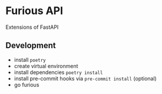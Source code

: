 # Furious API
Extensions of FastAPI

## Development
- install `poetry`
- create virtual environment
- install dependencies `poetry install`
- install pre-commit hooks via `pre-commit install` (optional)
- go furious

